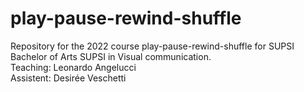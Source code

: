 # play-pause-rewind-shuffle
Repository for the 2022 course play-pause-rewind-shuffle for SUPSI Bachelor of Arts SUPSI in Visual communication.<br />
Teaching: Leonardo Angelucci<br />
Assistent: Desirée Veschetti

